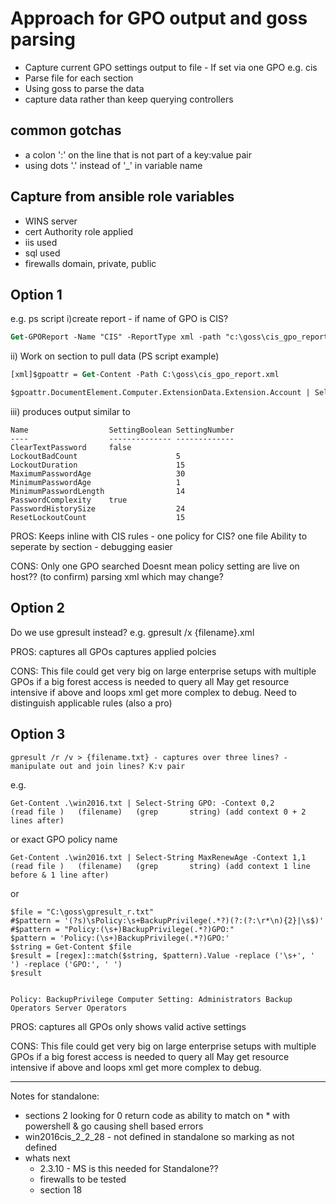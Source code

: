 # Approach for GPO output and goss parsing

- Capture current GPO settings output to file - If set via one GPO e.g. cis
- Parse file for each section
- Using goss to parse the data
- capture data rather than keep querying controllers

## common gotchas

- a colon ':' on the line that is not part of a key:value pair
- using dots '.' instead of '_' in variable name

## Capture from ansible role variables

- WINS server
- cert Authority role applied
- iis used
- sql used
- firewalls domain, private, public

## Option 1

e.g. ps script
i)create report - if name of GPO is CIS?

```ps
Get-GPOReport -Name "CIS" -ReportType xml -path "c:\goss\cis_gpo_report.xml" 
 ```

ii) Work on section to pull data (PS script example)

```ps
[xml]$gpoattr = Get-Content -Path C:\goss\cis_gpo_report.xml

$gpoattr.DocumentElement.Computer.ExtensionData.Extension.Account | Select-Object -Property Name, SettingBoolean, SettingNumber
```

iii) produces output similar to

```shell
Name                  SettingBoolean SettingNumber
----                  -------------- -------------
ClearTextPassword     false                       
LockoutBadCount                      5            
LockoutDuration                      15           
MaximumPasswordAge                   30           
MinimumPasswordAge                   1            
MinimumPasswordLength                14           
PasswordComplexity    true                        
PasswordHistorySize                  24           
ResetLockoutCount                    15  
```

PROS:
Keeps inline with CIS rules - one policy for CIS?
one file
Ability to seperate by section - debugging easier

CONS:
Only one GPO searched
Doesnt mean policy setting are live on host?? (to confirm)
parsing xml which may change?

## Option 2

Do we use gpresult instead?
e.g.
gpresult /x {filename}.xml

PROS:
captures all GPOs
captures applied polcies

CONS:
This file could get very big on large enterprise setups with multiple GPOs
if a big forest access is needed to query all
May get resource intensive if above and loops
xml get more complex to debug.
Need to distinguish applicable rules (also a pro)

## Option 3

```shell
gpresult /r /v > {filename.txt} - captures over three lines? - manipulate out and join lines? K:v pair
```

e.g.

```shell
Get-Content .\win2016.txt | Select-String GPO: -Context 0,2
(read file )   (filename)   (grep       string) (add context 0 + 2 lines after) 
```

or exact GPO policy name

```shell
Get-Content .\win2016.txt | Select-String MaxRenewAge -Context 1,1
(read file )   (filename)   (grep       string) (add context 1 line before & 1 line after) 
```

or

```shell
$file = "C:\goss\gpresult_r.txt"
#$pattern = '(?s)\sPolicy:\s+BackupPrivilege(.*?)(?:(?:\r*\n){2}|\s$)'
#$pattern = "Policy:(\s+)BackupPrivilege(.*?)GPO:"
$pattern = 'Policy:(\s+)BackupPrivilege(.*?)GPO:'
$string = Get-Content $file
$result = [regex]::match($string, $pattern).Value -replace ('\s+', ' ') -replace ('GPO:', ' ')
$result
```

```shell
              
Policy: BackupPrivilege Computer Setting: Administrators Backup Operators Server Operators  

```

PROS:
captures all GPOs
only shows valid active settings

CONS:
This file could get very big on large enterprise setups with multiple GPOs
if a big forest access is needed to query all
May get resource intensive if above and loops
xml get more complex to debug.

---

Notes for standalone:

- sections 2 looking for 0 return code as ability to match on * with powershell & go causing shell based errors
- win2016cis_2_2_28 - not defined in standalone so marking as not defined
- whats next
  - 2.3.10 - MS is this needed for Standalone??
  - firewalls to be tested
  - section 18
